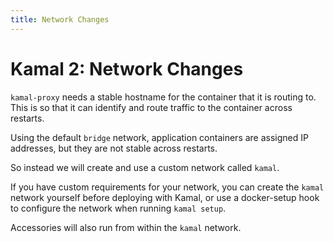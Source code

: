 ```yaml
---
title: Network Changes
---
```


# Kamal 2: Network Changes

`kamal-proxy` needs a stable hostname for the container that it is routing to. This is so that it can identify and route traffic to the container across restarts.

Using the default `bridge` network, application containers are assigned IP addresses, but they are not stable across restarts.

So instead we will create and use a custom network called `kamal`.

If you have custom requirements for your network, you can create the `kamal` network yourself before deploying with Kamal, or use a docker-setup hook to configure the
network when running `kamal setup`.

Accessories will also run from within the `kamal` network.
